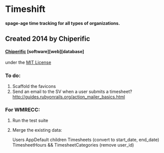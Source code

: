 # Timeshift
#### spage-age time tracking for all types of organizations.

## Created 2014 by Chiperific
#### [Chiperific](http://chiperific.com) \[software\]\[web\]\[database\]
under the [MIT License](http://opensource.org/licenses/MIT)


##### 


### To do:
1. Scaffold the favicons
1. Send an email to the SV when a user submits a timesheet? 
    http://guides.rubyonrails.org/action_mailer_basics.html

### For WMRECC:
1. Run the test suite
2. Merge the existing data:

    Users
    AppDefault children
    Timesheets (convert to start_date, end_date)
    TimesheetHours && TimesheetCategories (remove user_id)